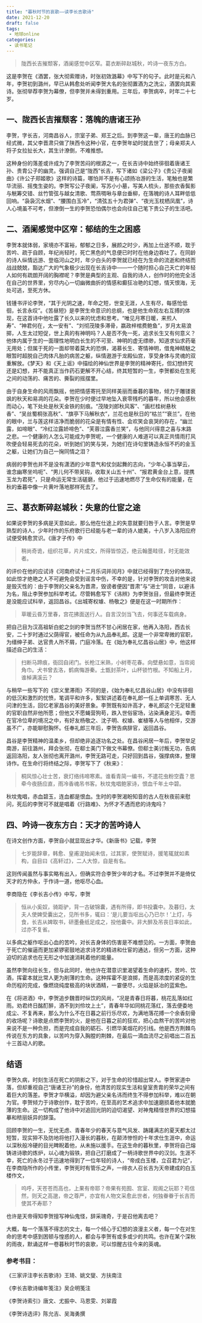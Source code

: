 ```yaml
---
title: "暮秋时节的哀歌——读李长吉歌诗"
date: 2021-12-20
draft: false
tags: 
 - 地球online
categories:
 - 读书笔记
---
```

>陇西长吉摧颓客，酒阑感觉中区窄。葛衣断碎赵城秋，吟诗一夜东方白。

这是李贺在《酒罢，张大彻索赠诗，时张初效潞幕》中写下的句子。此时是元和八年，李贺初到潞州，早已从韩愈处听闻李贺大名的张彻置酒为之洗尘，酒罢向其索诗。张彻举荐李贺为幕僚，但李贺并未得到重用。三年后，李贺病卒，时年二十七岁。

## 一、陇西长吉摧颓客：落魄的唐诸王孙

李贺，字长吉，河南昌谷人，宗室子弟、郑王之后。到李贺这一辈，唐王的血脉已经式微，其父李晋肃只做了陕西令这种小官，在李贺年幼时就去世了；母亲郑夫人将子女拉扯长大，其生计潦倒，不难推想。

这种身份的落差或许成为了李贺苦闷的根源之一，在长吉诗中始终徘徊着唐诸王孙、贵胄公子的幽灵。强调自己是“陇西”长吉，写下诸如《梁公子》《贵公子夜阑曲》《许公子郑姬歌》这样的诗篇，哪怕并不是有心颂扬冶游的生活，笔触也是繁华流丽、摇曳生姿的。李贺写公子夜阑，写苏小小墓，写美人梳头，那些衣香鬓影与觥筹交错、丝竹管弦与越女清歌、莺燕啁啾与章台垂柳，在落魄的诗人耳畔低低回响。“袅袅沉水烟”、“腰围白玉冷”，“清弦五十为君弹”、“夜光玉枕栖凤凰”，诗人心境虽不可考，但潦倒一生的李贺恐怕偶尔也会向往自己笔下贵公子的生活吧。

## 二、酒阑感觉中区窄：郁结的生之困惑

李贺本就体弱，家境亦不富裕，郁郁之日多，展颜之时少，再加上仕途不顺，耽于苦吟、疏于自顾，年纪尚轻时，死亡黑色的气息便已时时在他身边吞吐了。在同龄的诗人纵情远游、登临河山之时，年少白头的李贺就已经在为生命的流逝和终结而战战兢兢，豁达广大的气象极少出现在长吉诗中——一个随时担心自己夭亡的年轻人如何有疏朗开阔的胸襟呢？李贺是典型的主观、自我的诗人，创作时的他完全活在自己的世界里，穷尽内心一切幽微曲折的情感和癫狂冶艳的幻想，情天恨海，无处可逃，至死方休。

钱锺书评论李贺，“其于光阴之速，年命之短，世变无涯，人生有尽，每感怆低徊，长言永叹”。《苦昼短》是李贺生命意识的总纲，也是他生命观左右互搏的体现，在这首诗中他吐露了长久以来的忧虑和思考。“唯见月寒日暖，来煎人寿”、“神君何在，太一安有”、“刘彻茂陵多滞骨，嬴政梓棺费鲍鱼”，岁月太易浪掷，人生太过短促，世上真的有神明吗？人是否不免一死，追求长生又有何意义？他体内属于生的一面理性地明白长生的不可至、神明的虚无缥缈，知道求仙求药毫无用处；但属于死的一面却带着莫大的恐惧，渴慕长生、寄情神明，借鬼神精魅之眼暂时超脱自己肉体凡胎的病苦之躯，纵情遨游于龙殿仙宫，享受身体与灵魂的双重解放。《梦天》和《天上谣》中描绘的神仙世界是李贺的精神寄托，但幻想终究还是幻想，并不能真正当作药石更解不开心结，终其短暂的一生，李贺都处在生死之间的动荡的、痛苦的、撕裂的摇摆里。

由于自身生命的风雨飘摇，他把情感寄托至同样美丽而垂暮的事物，倾力于雕镂衰飒的秋天和易凋的花朵。李贺在少时便过早地坠入衰零残朽的暮年，所以他会感秋而动心，笔下处处是秋天金铁的刻痕。“茂陵刘郎秋风客”、“画栏桂树悬秋香”、“吴丝蜀桐张高秋”、“旗亭下马解秋衣”，兰花也是秋日的“枯兰”“衰兰”。在他的眼中，兰与莲这样洁净而脆弱的花朵是有情有性、会欢笑会哀哭的存在，“幽兰露，如啼眼”、“冷红泣露娇啼色”、“芙蓉泣露香兰笑”，与他同兴得意之喜与末路之悲。一个健康的人怎么可能成为李贺呢，一个健康的人难道可以真正共情雨打风吹便会轻易死去的花朵，听到她们的笑与哭，为她们在诗句里铸造永恒不朽的金玉之躯，让她们为自己一掬同情之泪？

病弱的李贺也并不是没有潇洒的少年意气和仗剑起舞的志向，“少年心事当拏云，谁念幽寒坐呜呃”、“男儿何不带吴钩，收取关山五十州”、“报君黄金台上意，提携玉龙为君死”，只是命运无常生活磋磨，他过于迅速地燃尽了生命仅有的能量，在秋的垂暮中像一片黄叶落地那样死去了。

## 三、葛衣断碎赵城秋：失意的仕宦之途

如果说李贺的多病是天意如此，那么他在仕途上的失意就要归咎于人言。李贺是早熟型的诗人，少年时作的乐府歌行已经能与老一辈的诗人媲美，十八岁入洛阳应府试便受韩愈赏识。《唐才子传》中
>稍尚奇诡，组织花草，片片成文，所得皆惊迈，绝云翰墨畦径，时无能效者。

的评价在他的应试诗《河南府试十二月乐词并闰月》中就已经得到了充分的体现。如此惊才绝艳之人不可避免会受到谣言中伤，不幸的是，针对李贺的攻击对他来说是毁灭性的：由于李贺的父亲名为晋肃，毁谤者便因“晋肃”与“进士”同音，以避讳为名，阻止李贺参加科举考试。尽管韩愈写下《讳辨》为李贺张目，但最终李贺还是没能应试科举，返回昌谷。《出城寄权璩、杨敬之》便是在这一时期所作：
>草暖云昏万里春，宫花拂面送行人。自言汉剑当飞去，何事还车载病身。

把自己目为汉高祖斩白蛇之剑的李贺当然不甘心闲居在家，他再入洛阳，西去长安，二十岁时通过父荫得官，被任命为从九品奉礼郎。这是一个非常卑微的官职，为缙绅子弟、达官贵人所不屑，门庭冷落。在《始为奉礼忆昌谷山居》中，他这样描述自己的生活：
>扫断马蹄痕，衙回自闭门。长枪江米熟，小树枣花春。向壁悬如意，当帘阅角巾。犬书曾去洛，鹤病悔游秦。土甑封茶叶，山杯锁竹根。不知船上月，谁棹满溪云？

与稍早一些写下的《崇义里滞雨》不同的是，《始为奉礼忆昌谷山居》中没有徘徊的低沉和激烈的忧愤，笔调平和许多，絮絮讲述着在奉礼郎一任上单调寒苦、无人问津的生活，回忆老家昌谷的美好景象。李贺既有如许高才，奉礼郎这个无足轻重的官职自然非他所愿；但他又不愿蝇营狗苟，跌入世俗宦场，沾染满身泥污。幸而在官冷位卑的境况之中，有好友杨敬之、沈子明、权璩、崔植等人与他相伴，交游虽不广，亦能聊慰胸怀。任奉礼郎三年后，李贺告病辞官，返回昌谷。

昌谷是李贺精神的温柔乡，但却绝非追逐功名之处。在昌谷闲居一年后，李贺举足南游，前往潞州，拜会张彻，在郗士美门下做文书幕僚。但郗士美讨叛无功，告病返回洛阳，友人张彻也离开潞州，李贺无路可走，只好回到昌谷，强撑病体，整理诗作。在生命行将终结之际，李贺写下了《秋来》：
>桐风惊心壮士苦，衰灯络纬啼寒素。谁看青简一编书，不遣花虫粉空蠹？思牵今夜肠应直，雨冷香魂吊书客。秋坟鬼唱鲍家诗，恨血千年土中碧。

秋坟鬼唱，赤血碧玉，连血都是恨血。生时的李贺渴盼知音的古人在秋夜前来慰问，死后的李贺可不就是唱着《行路难》、为怀才不遇而悲的诗鬼吗？

## 四、吟诗一夜东方白：天才的苦吟诗人

在诗文创作方面，李贺自小就显现出才华。《新唐书》记载，李贺
>七岁能辞章，韩愈、皇甫湜始闻未信，过其家，使贺赋诗，援笔辄就如素构，自目曰《高轩过》，二人大惊，自是有名。

这则传闻虽然与事实略有出入，但确实符合李贺少年的才名。不过李贺并不是倚仗天才的方仲永，于作诗一道，他呕尽心血。

李商隐在《李长吉小传》中写，李贺
>恒从小奚奴，骑距驴，背一古破锦囊，遇有所得，即书投囊中。及暮归，太夫人使婢受囊出之，见所书多，辄曰：‘是儿要当呕出心乃已尔！’上灯，与食，长吉从婢取书，研墨叠纸足成之，投他囊中。非大醉及吊丧日率如此，过亦不复省。

以多病之躯作呕出心血的苦吟，对长吉身体的伤害是不难想见的。一方面，李贺由于死亡的催逼而更加紧锣密鼓地追求诗艺的精进和仕宦的通达，但另一方面，这种迫切的追求也在无形之中加速消耗着他的能量。

虽然李贺向往长生，但与此同时，他也许在潜意识里渴望着生命的速朽，苦吟、饮酒，挥霍本就比常人更为削薄的生命。这种挥霍不是浪掷，而是高浓度的紧促的生命历程的完成，像燃烧纯度极高的块状酒精，一霎便尽，火焰是妖冶的蓝紫色。

在《将进酒》中，李贺追步魏晋时纵饮的风尚，“况是青春日将暮，桃花乱落如红雨。劝君终日酩酊醉，酒不到刘伶坟上土”，青春年华如同桃花落红，落去便委地成尘、不复再来，那么为什么不在日暮之前行乐尽欢，为满地落花搏一个余香刻骨的收场呢？诗歌是点燃李贺的火，是他在日暮之前的狂欢，把心血熬干的苦吟对他来说不是一种负担，而是完成自我的砺石、引燃华美烟花的引线。他是西方荆棘鸟传说在东方的具象，以苦吟为穿入胸膛的荆棘，在最后一滴血流尽之前唱出二百五十三首动人的歌。

## 结语

李贺久病，时刻生活在死亡的阴影之下，对于生命的珍惜超出常人。李贺家道中落，但却重视自己“唐诸王孙”的身份，他清苦的现实生活和皇室贵胄的荣华之间有着巨大的落差。李贺才华横溢，却因为避父亲名讳而终生不得参加科举，难以在朝为官。李贺倾力于诗歌创作，耽于苦吟，在至高的艺术追求中加速磨损着他本就脆薄的生命。这一切构成了他诗中对追回光阴的迫切渴望、对神鬼精怪世界的幻想描摹和秾丽妖异的辞藻。

回顾李贺的一生，无忧无虑、青春年少的春天与意气风发、踌躇满志的夏天都太过短暂，现实猝不及防地将他打入漫长的暮秋，在颠沛惨怛的十年求仕生涯中，命运以深秋般冷硬的目光睥睨着他，从未施以援手。在这生命的暮秋里，李贺将自己熔铸进诗歌的炼炉，以心魂为锻铁，把自己打磨成了一柄诗歌世界中的汉剑。生涯不幸，死亡的永冬过于迅速地得到了一位年轻的诗人，“帝成白玉楼，立召君为记”，在李商隐所作的小传里，李贺死时有管乐之声，一绯衣人召长吉为天帝建成的白玉楼作文，
>呜呼，天苍苍而高也，上果有帝耶？帝果有苑囿、宫室、观阁之玩耶？苟信然，则天之高邈，帝之尊严，亦宜有人物文采愈此世者，何独眷眷于长吉而使其不寿耶？

也许是天帝得知李贺擅写神仙鬼怪，辞采瑰奇，于是召他离去吧？

大概，每一个落落不得志的文士，每一个倾心于幻想的浪漫主义者，每一个在对生命的思考中感到困顿与惶惑的人，都会与李贺有或多或少的共鸣。也许在某个深秋的雨夜，默诵这样一卷暮秋时节的哀歌，可以惊醒古往今来的英魂。

### 参考书目：
《三家评注李长吉歌诗》王琦、姚文燮、方扶南注

《李长吉歌诗编年笺注》吴企明笺注

《李贺诗索引》唐文、尤振中、马恩雯、刘翠霞

《李贺诗选评》陈允吉、吴海勇撰
